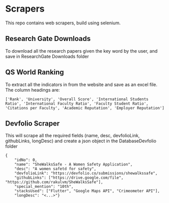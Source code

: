 # Scrapers
This repo contains web scrapers, build using selenium.

## Research Gate Downloads
To download all the research papers given the key word by the user, and save in ResearchGate Downloads folder

## QS World Ranking
To extract all the indicators in from the website and save as an excel file. The column headings are:
```
['Rank', 'University', 'Overall Score', 'International Students Ratio', 'International Faculty Ratio', 'Faculty Student Ratio', 'Citations per Faculty', 'Academic Reputation', 'Employer Reputation']
```

## Devfolio Scraper
This will scrape all the required fields (name, desc, devfolioLink, githubLinks, longDesc) and create a json object in the DatabaseDevfolio folder
```
{
    "idNo": 0, 
    "name": "SheWalksSafe - A Women Safety Application", 
    "desc": "A women safetd for safety", 
    "devfolioLink": "https://devfolio.co/submissions/shewalkssafe", 
    "githubLinks": ["https://drive.google.com/file", "https://github.com/rakulvm/SheWalksSafe"], 
    "special_mention": "10th", 
    "stacksUsed": ["Flutter", "Google Maps API", "Crimeometer API"], 
    "longDesc": "<...>"}
```